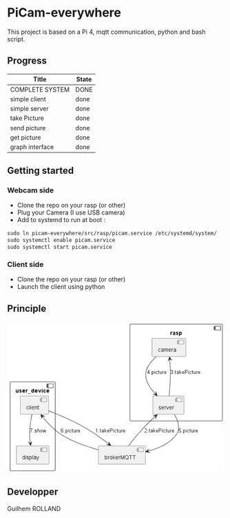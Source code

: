 # PiCam-everywhere
This project is based on a Pi 4, mqtt communication, python and bash script.  

## Progress
| Title           | State |
| --------------- | ----- |
| COMPLETE SYSTEM | DONE  |
| simple client   | done  |
| simple server   | done  |
| take Picture    | done  |
| send picture    | done  |
| get picture     | done  |
| graph interface | done  |

## Getting started
### Webcam side
* Clone the repo on your rasp (or other)
* Plug your Camera (I use USB camera)
* Add to systemd to run at boot : 
```
sudo ln picam-everywhere/src/rasp/picam.service /etc/systemd/system/
sudo systemctl enable picam.service
sudo systemctl start picam.service
```
### Client side
* Clone the repo on your rasp (or other)
* Launch the client using python

## Principle
![Components](out/doc/plantuml/doc/communication.png)
## Developper
Guilhem ROLLAND